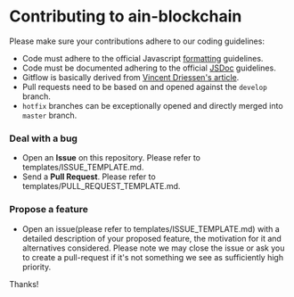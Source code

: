# Contributing to ain-blockchain

Please make sure your contributions adhere to our coding guidelines:
* Code must adhere to the official Javascript [formatting](https://google.github.io/styleguide/jsguide.html#formatting) guidelines.
* Code must be documented adhering to the official [JSDoc](https://google.github.io/styleguide/jsguide.html#jsdoc) guidelines.
* Gitflow is basically derived from [Vincent Driessen's article](https://nvie.com/posts/a-successful-git-branching-model/).
* Pull requests need to be based on and opened against the `develop` branch.
* `hotfix` branches can be exceptionally opened and directly merged into `master` branch.

### Deal with a bug

* Open an **Issue** on this repository. Please refer to templates/ISSUE_TEMPLATE.md.
* Send a **Pull Request**. Please refer to templates/PULL_REQUEST_TEMPLATE.md.

### Propose a feature

* Open an issue(please refer to templates/ISSUE_TEMPLATE.md) with a detailed description of your proposed feature, the motivation for it and alternatives considered. Please note we may close the issue or ask you to create a pull-request if it's not something we see as sufficiently high priority.

Thanks!